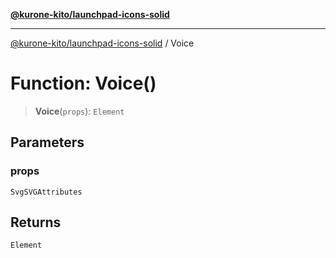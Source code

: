 [**@kurone-kito/launchpad-icons-solid**](../README.md)

***

[@kurone-kito/launchpad-icons-solid](../globals.md) / Voice

# Function: Voice()

> **Voice**(`props`): `Element`

## Parameters

### props

`SvgSVGAttributes`

## Returns

`Element`
